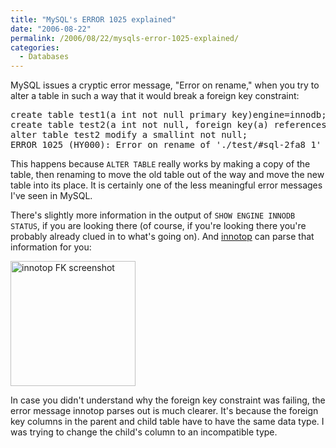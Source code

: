```yaml
---
title: "MySQL's ERROR 1025 explained"
date: "2006-08-22"
permalink: /2006/08/22/mysqls-error-1025-explained/
categories:
  - Databases
---
```

MySQL issues a cryptic error message, "Error on rename," when you try to alter a table in such a way that it would break a foreign key constraint:

<pre>create table test1(a int not null primary key)engine=innodb;
create table test2(a int not null, foreign key(a) references test1 (a)) engine=innodb;
alter table test2 modify a smallint not null;       
ERROR 1025 (HY000): Error on rename of './test/#sql-2fa8_1' to './test/test2' (errno: 150)</pre>

This happens because `ALTER TABLE` really works by making a copy of the table, then renaming to move the old table out of the way and move the new table into its place. It is certainly one of the less meaningful error messages I've seen in MySQL.

There's slightly more information in the output of `SHOW ENGINE INNODB STATUS`, if you are looking there (of course, if you're looking there you're probably already clued in to what's going on). And [innotop][1] can parse that information for you:

[<img src="/innotop/thumb-innotop-fk-error-message.png" width="200" height="" alt="innotop FK screenshot" />][2]

In case you didn't understand why the foreign key constraint was failing, the error message innotop parses out is much clearer. It's because the foreign key columns in the parent and child table have to have the same data type. I was trying to change the child's column to an incompatible type.

 [1]: /innotop/
 [2]: /innotop/innotop-fk-error-message.png
